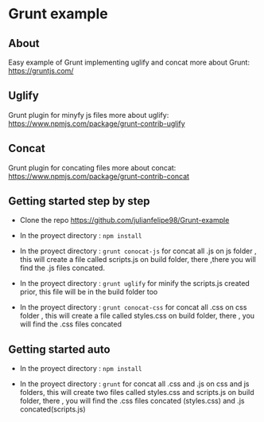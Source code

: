 # Grunt example

## About 

Easy example of Grunt 
implementing uglify and concat 
more about Grunt: https://gruntjs.com/
## Uglify
Grunt plugin for minyfy js files
more about uglify: https://www.npmjs.com/package/grunt-contrib-uglify
## Concat
Grunt plugin for concating files
more about concat: https://www.npmjs.com/package/grunt-contrib-concat
## Getting started step by step

* Clone the repo https://github.com/julianfelipe98/Grunt-example
* In the proyect directory : `npm install`

* In the proyect directory : `grunt conocat-js` for concat all .js on js folder , this will create a file called scripts.js on build folder, there ,there you will find the .js files concated.

* In the proyect directory : `grunt uglify` for minify the scripts.js created prior, this file will be in the build folder too

* In the proyect directory : `grunt conocat-css` for concat all .css on css folder , this will create a file called styles.css on build folder, there , you will find the .css files concated

## Getting started auto

* In the proyect directory : `npm install`

* In the proyect directory : `grunt` for concat all .css and .js on css and js folders, this will create two files called styles.css and scripts.js on build folder, there , you will find the .css files concated (styles.css) and .js concated(scripts.js) 